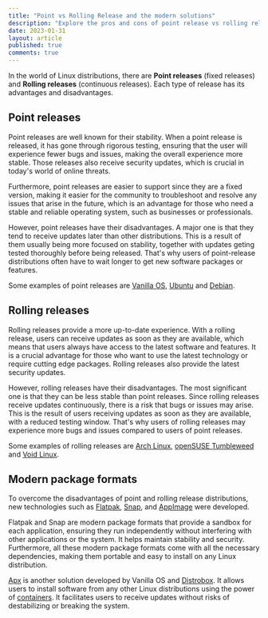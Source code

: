 ```yaml
---
title: "Point vs Rolling Release and the modern solutions"
description: "Explore the pros and cons of point release vs rolling release."
date: 2023-01-31
layout: article
published: true
comments: true
---
```


In the world of Linux distributions, there are **Point releases** (fixed releases) and **Rolling releases** (continuous releases). Each type of release has its advantages and disadvantages.

## Point releases

Point releases are well known for their stability. When a point release is released, it has gone through rigorous testing, ensuring that the user will experience fewer bugs and issues, making the overall experience more stable. Those releases also receive security updates, which is crucial in today's world of online threats.

Furthermore, point releases are easier to support since they are a fixed version, making it easier for the community to troubleshoot and resolve any issues that arise in the future, which is an advantage for those who need a stable and reliable operating system, such as businesses or professionals.

However, point releases have their disadvantages. A major one is that they tend to receive updates later than other distributions. This is a result of them usually being more focused on stability, together with updates geting tested thoroughly before being released. That's why users of point-release distributions often have to wait longer to get new software packages or features.

Some examples of point releases are [Vanilla OS](https://vanillaos.org/), [Ubuntu](https://ubuntu.com) and [Debian](https://www.debian.org/).

## Rolling releases

Rolling releases provide a more up-to-date experience. With a rolling release, users can receive updates as soon as they are available, which means that users always have access to the latest software and features. It is a crucial advantage for those who want to use the latest technology or require cutting edge packages. Rolling releases also provide the latest security updates.

However, rolling releases have their disadvantages. The most significant one is that they can be less stable than point releases. Since rolling releases receive updates continuously, there is a risk that bugs or issues may arise. This is the result of users receiving updates as soon as they are available, with a reduced testing window. That's why users of rolling releases may experience more bugs and issues compared to users of point releases.

Some examples of rolling releases are [Arch Linux](https://www.archlinux.org/), [openSUSE Tumbleweed](https://en.opensuse.org/Portal:Tumbleweed) and [Void Linux](https://voidlinux.org/).

## Modern package formats

To overcome the disadvantages of point and rolling release distributions, new technologies such as [Flatpak](https://flatpak.org/), [Snap](https://snapcraft.io/), and [AppImage](https://appimage.org/) were developed. 

Flatpak and Snap are modern package formats that provide a sandbox for each application, ensuring they run independently without interfering with other applications or the system. It helps maintain stability and security. Furthermore, all these modern package formats come with all the necessary dependencies, making them portable and easy to install on any Linux distribution.

[Apx](https://vanillaos.org/2023/01/28/apx-the-unconventional-pkg-manager.html) is another solution developed by Vanilla OS and [Distrobox](https://distrobox.privatedns.org/). It allows users to install software from any other Linux distributions using the power of [containers](https://www.docker.com/resources/what-container/). It facilitates users to receive updates without risks of destabilizing or breaking the system.
